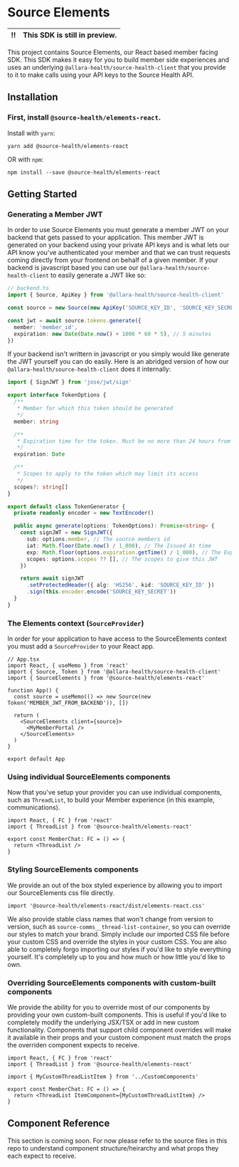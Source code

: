 #  Source Elements

:bangbang: | This SDK is still in preview.
:---: | :---

This project contains Source Elements, our React based member facing SDK. This SDK makes it easy for you to build member side experiences and uses an underlying `@allara-health/source-health-client` that you provide to it to make calls using your API keys to the Source Health API. 

## Installation

### First, install `@source-health/elements-react`.

Install with `yarn`:

```
yarn add @source-health/elements-react
```

OR with `npm`:

```
npm install --save @source-health/elements-react
```

##  Getting Started

### Generating a Member JWT
In order to use Source Elements you must generate a member JWT on your backend that gets passed to your application. This member JWT is generated on your backend using your private API keys and is what lets our API know you've authenticated your member and that we can trust requests coming directly from your frontend on behalf of a given member. If your backend is javascript based you can use our `@allara-health/source-health-client` to easily generate a JWT like so:

```typescript
// backend.ts
import { Source, ApiKey } from '@allara-health/source-health-client'

const source = new Source(new ApiKey('SOURCE_KEY_ID', 'SOURCE_KEY_SECRET'))

const jwt = await source.tokens.generate({
  member: 'member_id',
  expiration: new Date(Date.now() + 1000 * 60 * 5), // 5 minutes
})
```

If your backend isn't writtern in javascript or you simply would like generate the JWT yourself you can do easily. Here is an abridged version of how our `@allara-health/source-health-client` does it internally:

```typescript
import { SignJWT } from 'jose/jwt/sign'

export interface TokenOptions {
  /**
   * Member for which this token should be generated
   */
  member: string

  /**
   * Expiration time for the token. Must be no more than 24 hours from now.
   */
  expiration: Date

  /**
   * Scopes to apply to the token which may limit its access
   */
  scopes?: string[]
}

export default class TokenGenerator {
  private readonly encoder = new TextEncoder()

  public async generate(options: TokenOptions): Promise<string> {
    const signJWT = new SignJWT({
      sub: options.member, // The source members id
      iat: Math.floor(Date.now() / 1_000), // The Issued At time
      exp: Math.floor(options.expiration.getTime() / 1_000), // The Expiration Time
      scopes: options.scopes ?? [], // The scopes to give this JWT
    })

    return await signJWT
      .setProtectedHeader({ alg: 'HS256', kid: 'SOURCE_KEY_ID' })
      .sign(this.encoder.encode('SOURCE_KEY_SECRET'))
  }
}
```

### The Elements context (`SourceProvider`)
In order for your application to have access to the SourceElements context you must add a `SourceProvider` to your React app.

```tsx
// App.tsx
import React, { useMemo } from 'react'
import { Source, Token } from '@allara-health/source-health-client'
import { SourceElements } from '@source-health/elements-react'

function App() {
  const source = useMemo(() => new Source(new Token('MEMBER_JWT_FROM_BACKEND')), [])

  return (
    <SourceElements client={source}>
      <MyMemberPortal />
    </SourceElements>
  )
}

export default App
```

### Using individual SourceElements components
Now that you've setup your provider you can use individual components, such as `ThreadList`, to build your Member experience (in this example, communications).

```tsx
import React, { FC } from 'react'
import { ThreadList } from '@source-health/elements-react'

export const MemberChat: FC = () => {
  return <ThreadList />
}
```

### Styling SourceElements components
We provide an out of the box styled experience by allowing you to import our SourceElements css file directly.
```tsx
import '@source-health/elements-react/dist/elements-react.css'
```

We also provide stable class names that won't change from version to version, such as `source-comms__thread-list-container`, so you can override our styles to match your brand. Simply include our imported CSS file before your custom CSS and override the styles in your custom CSS. You are also able to completely forgo importing our styles if you'd like to style everything yourself. It's completely up to you and how much or how little you'd like to own.

### Overriding SourceElements components with custom-built components
We provide the ability for you to override most of our components by providing your own custom-built components. This is useful if you'd like to completely modify the underlying JSX/TSX or add in new custom functionality. Components that support child component overrides will make it available in their props and your custom component must match the props the overriden component expects to receive.

```tsx
import React, { FC } from 'react'
import { ThreadList } from '@source-health/elements-react'

import { MyCustomThreadListItem } from '../CustomComponents'

export const MemberChat: FC = () => {
  return <ThreadList ItemComponent={MyCustomThreadListItem} />
}
```

## Component Reference
This section is coming soon. For now please refer to the source files in this repo to understand component structure/heirarchy and what props they each expect to receive.
